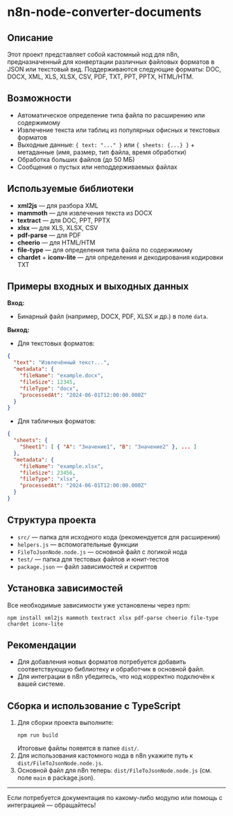 # n8n-node-converter-documents

## Описание

Этот проект представляет собой кастомный нод для n8n, предназначенный для конвертации различных файловых форматов в JSON или текстовый вид. Поддерживаются следующие форматы: DOC, DOCX, XML, XLS, XLSX, CSV, PDF, TXT, PPT, PPTX, HTML/HTM.

## Возможности

- Автоматическое определение типа файла по расширению или содержимому
- Извлечение текста или таблиц из популярных офисных и текстовых форматов
- Выходные данные: `{ text: "..." }` или `{ sheets: {...} }` + метаданные (имя, размер, тип файла, время обработки)
- Обработка больших файлов (до 50 МБ)
- Сообщения о пустых или неподдерживаемых файлах

## Используемые библиотеки

- **xml2js** — для разбора XML
- **mammoth** — для извлечения текста из DOCX
- **textract** — для DOC, PPT, PPTX
- **xlsx** — для XLS, XLSX, CSV
- **pdf-parse** — для PDF
- **cheerio** — для HTML/HTM
- **file-type** — для определения типа файла по содержимому
- **chardet** + **iconv-lite** — для определения и декодирования кодировки TXT

## Примеры входных и выходных данных

**Вход:**

- Бинарный файл (например, DOCX, PDF, XLSX и др.) в поле `data`.

**Выход:**

- Для текстовых форматов:

```json
{
  "text": "Извлечённый текст...",
  "metadata": {
    "fileName": "example.docx",
    "fileSize": 12345,
    "fileType": "docx",
    "processedAt": "2024-06-01T12:00:00.000Z"
  }
}
```

- Для табличных форматов:

```json
{
  "sheets": {
    "Sheet1": [ { "A": "Значение1", "B": "Значение2" }, ... ]
  },
  "metadata": {
    "fileName": "example.xlsx",
    "fileSize": 23456,
    "fileType": "xlsx",
    "processedAt": "2024-06-01T12:00:00.000Z"
  }
}
```

## Структура проекта

- `src/` — папка для исходного кода (рекомендуется для расширения)
- `helpers.js` — вспомогательные функции
- `FileToJsonNode.node.js` — основной файл с логикой нода
- `test/` — папка для тестовых файлов и юнит-тестов
- `package.json` — файл зависимостей и скриптов

## Установка зависимостей

Все необходимые зависимости уже установлены через npm:

```
npm install xml2js mammoth textract xlsx pdf-parse cheerio file-type chardet iconv-lite
```

## Рекомендации

- Для добавления новых форматов потребуется добавить соответствующую библиотеку и обработчик в основной файл.
- Для интеграции в n8n убедитесь, что нод корректно подключён к вашей системе.

## Сборка и использование с TypeScript

1. Для сборки проекта выполните:
   ```
   npm run build
   ```
   Итоговые файлы появятся в папке `dist/`.
2. Для использования кастомного нода в n8n укажите путь к `dist/FileToJsonNode.node.js`.
3. Основной файл для n8n теперь: `dist/FileToJsonNode.node.js` (см. поле `main` в package.json).

---

Если потребуется документация по какому-либо модулю или помощь с интеграцией — обращайтесь!
